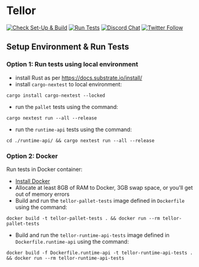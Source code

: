 # Tellor

[![Check Set-Up & Build](https://github.com/tellor-io/tellor-pallet/actions/workflows/check.yml/badge.svg?branch=main)](https://github.com/tellor-io/tellor-pallet/actions/workflows/check.yml)
[![Run Tests](https://github.com/tellor-io/tellor-pallet/actions/workflows/test.yml/badge.svg?branch=main)](https://github.com/tellor-io/tellor-pallet/actions/workflows/test.yml)
[![Discord Chat](https://img.shields.io/discord/461602746336935936)](https://discord.gg/tellor)
[![Twitter Follow](https://img.shields.io/twitter/follow/wearetellor?style=social)](https://twitter.com/WeAreTellor)

## Setup Environment & Run Tests
### Option 1: Run tests using local environment
- install Rust as per https://docs.substrate.io/install/
- install `cargo-nextest` to local environment:
```shell
cargo install cargo-nextest --locked
```
- run the `pallet` tests using the command:
```shell
cargo nextest run --all --release
```
- run the `runtime-api` tests using the command:
```shell
cd ./runtime-api/ && cargo nextest run --all --release
```
### Option 2: Docker
Run tests in Docker container:
- [Install Docker](https://docs.docker.com/get-docker/)
- Allocate at least 8GB of RAM to Docker, 3GB swap space, or you'll get out of memory errors
- Build and run the `tellor-pallet-tests` image defined in `Dockerfile` using the command:
```shell
docker build -t tellor-pallet-tests . && docker run --rm tellor-pallet-tests
```
- Build and run the `tellor-runtime-api-tests` image defined in `Dockerfile.runtime-api` using the command:
```shell
docker build -f Dockerfile.runtime-api -t tellor-runtime-api-tests . && docker run --rm tellor-runtime-api-tests
```